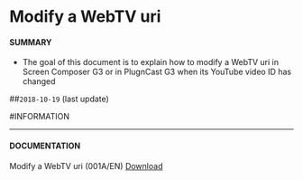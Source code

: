 # Modify a WebTV uri

#### **SUMMARY**
- The goal of this document is to explain how to modify a WebTV uri in Screen Composer G3 or in PlugnCast G3 when its YouTube video ID has changed

##`2018-10-19` (last update)

#INFORMATION
***********************************************************************
#### **DOCUMENTATION**
Modify a WebTV uri (001A/EN) [Download](https://github.com/Qeedji/archives/blob/master/downloads/application-notes/webtv-uri-modification-001A_en.pdf)






